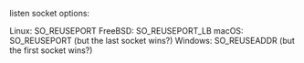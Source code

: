 listen socket options:

  Linux:   SO_REUSEPORT
  FreeBSD: SO_REUSEPORT_LB
  macOS:   SO_REUSEPORT (but the last socket wins?)
  Windows: SO_REUSEADDR (but the first socket wins?)

